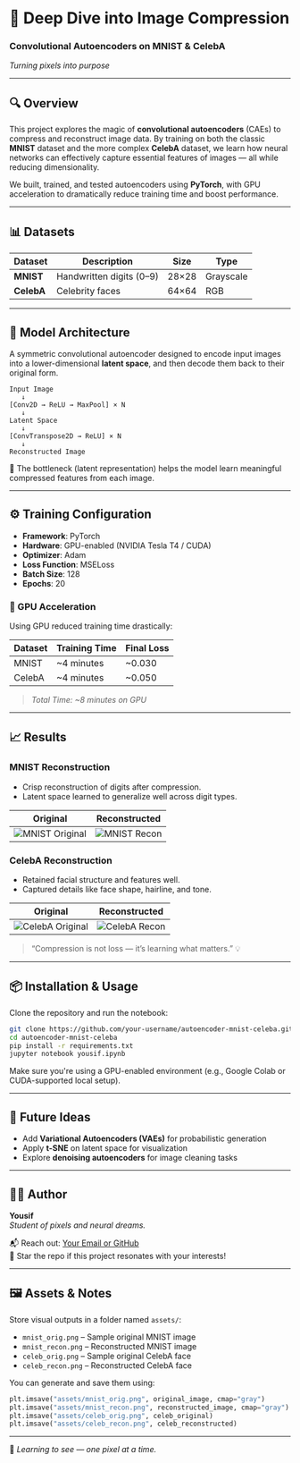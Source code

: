 
# 🧠 Deep Dive into Image Compression  
### Convolutional Autoencoders on MNIST & CelebA  
*Turning pixels into purpose*

---

## 🔍 Overview

This project explores the magic of **convolutional autoencoders** (CAEs) to compress and reconstruct image data. By training on both the classic **MNIST** dataset and the more complex **CelebA** dataset, we learn how neural networks can effectively capture essential features of images — all while reducing dimensionality.

We built, trained, and tested autoencoders using **PyTorch**, with GPU acceleration to dramatically reduce training time and boost performance.

---

## 📊 Datasets

| Dataset | Description | Size | Type |
|--------|-------------|------|------|
| **MNIST** | Handwritten digits (0–9) | 28×28 | Grayscale |
| **CelebA** | Celebrity faces | 64×64 | RGB |

---

## 🧱 Model Architecture

A symmetric convolutional autoencoder designed to encode input images into a lower-dimensional **latent space**, and then decode them back to their original form.

```
Input Image
   ↓
[Conv2D → ReLU → MaxPool] × N
   ↓
Latent Space
   ↓
[ConvTranspose2D → ReLU] × N
   ↓
Reconstructed Image
```

🧠 The bottleneck (latent representation) helps the model learn meaningful compressed features from each image.

---

## ⚙️ Training Configuration

- **Framework**: PyTorch  
- **Hardware**: GPU-enabled (NVIDIA Tesla T4 / CUDA)  
- **Optimizer**: Adam  
- **Loss Function**: MSELoss  
- **Batch Size**: 128  
- **Epochs**: 20  

### 🚀 GPU Acceleration

Using GPU reduced training time drastically:

| Dataset | Training Time | Final Loss |
|--------|---------------|------------|
| MNIST  | ~4 minutes    | ~0.030     |
| CelebA | ~4 minutes    | ~0.050     |

> _Total Time: ~8 minutes on GPU_

---

## 📈 Results

### MNIST Reconstruction

- Crisp reconstruction of digits after compression.
- Latent space learned to generalize well across digit types.

| Original | Reconstructed |
|----------|----------------|
| ![MNIST Original](assets/mnist_orig.png) | ![MNIST Recon](assets/mnist_recon.png) |

### CelebA Reconstruction

- Retained facial structure and features well.
- Captured details like face shape, hairline, and tone.

| Original | Reconstructed |
|----------|----------------|
| ![CelebA Original](assets/celeb_orig.png) | ![CelebA Recon](assets/celeb_recon.png) |

> “Compression is not loss — it’s learning what matters.” 💡

---

## 📦 Installation & Usage

Clone the repository and run the notebook:

```bash
git clone https://github.com/your-username/autoencoder-mnist-celeba.git
cd autoencoder-mnist-celeba
pip install -r requirements.txt
jupyter notebook yousif.ipynb
```

Make sure you're using a GPU-enabled environment (e.g., Google Colab or CUDA-supported local setup).

---

## 🔮 Future Ideas

- Add **Variational Autoencoders (VAEs)** for probabilistic generation  
- Apply **t-SNE** on latent space for visualization  
- Explore **denoising autoencoders** for image cleaning tasks  

---

## 🧑‍💻 Author

**Yousif**  
_Student of pixels and neural dreams._

📬 Reach out: [Your Email or GitHub](https://github.com/your-username)  
🌟 Star the repo if this project resonates with your interests!

---

## 🖼️ Assets & Notes

Store visual outputs in a folder named `assets/`:

- `mnist_orig.png` – Sample original MNIST image
- `mnist_recon.png` – Reconstructed MNIST image
- `celeb_orig.png` – Sample original CelebA face
- `celeb_recon.png` – Reconstructed CelebA face

You can generate and save them using:

```python
plt.imsave("assets/mnist_orig.png", original_image, cmap="gray")
plt.imsave("assets/mnist_recon.png", reconstructed_image, cmap="gray")
plt.imsave("assets/celeb_orig.png", celeb_original)
plt.imsave("assets/celeb_recon.png", celeb_reconstructed)
```

---

📘 *Learning to see — one pixel at a time.*
